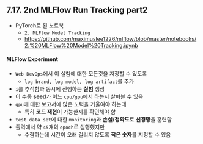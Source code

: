 ## 7.17. 2nd MLFlow Run Tracking part2
- PyTorch로 된 노트북
  - `2. MLFlow Model Tracking`
  - https://github.com/maximuslee1226/mlflow/blob/master/notebooks/2.%20MLFlow%20Model%20Tracking.ipynb

#### MLFlow Experiment
- `Web DevOps`에서 이 실험에 대한 모든것을 저장할 수 있도록
  - `log brand, log model, log artifact`를 추가
- `i`를 추적함과 동시에 진행하는 **실험** 생성
- 이 수동 **seed**가 어느 `cpu/gpu`에서 하는지 살펴볼 수 있음
- `gpu`에 대한 보고서에 많은 노력을 기울여야 하는데
  - 특히 **코드 재현**이 가능한지를 확인해야 함
- `test data set`에 대한 `monitoring`과 **손실/정확도**로 **신경망**을 훈련함
- 출력에서 약 `45`개의 `epoch`로 실행했지만
  - 수렴하는데 시간이 오래 걸리지 않도록 **작은 숫자**를 지정할 수 있음